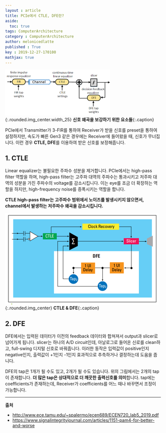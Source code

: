 ```yaml
---
layout : article
title: PCIe에서 CTLE, DFE란?
aside:
  toc: true
tags: ComputerArchitecture
category : ComputerArchitecture
author: melonicedlatte
published : True
key : 2019-12-27-170100
mathjax: true
---
```


![image](/assets/images/201912/A132DC29-3823-4D14-ACF4-31167536761B.png){:.rounded.img_center.width_25}
**신호 왜곡을 보강하기 위한 요소들**{:.caption}

PCIe에서 Transmitter가 3-FIR를 통하여 Receiver가 받을 신호를 preset을 통하여 설정하지만, 속도가 빠른 Gen3 같은 경우에는 Receiver에 들어왔을 때, 신호가 무너집니다. 이런 경우 **CTLE, DFE**를 이용하여 받은 신호를 보정해줍니다.


## 1. CTLE
Linear equalizer는 불필요한 주파수 성분을 제거합니다. PCIe에서는 high-pass filter 역할을 하며, high-pass filter는 고주파 대역의 주파수는 통과시키고 저주파 대역의 성분을 가진 주파수의 voltage를 감소시킵니다. 이는 eye를 조금 더 확장하는 역할을 하지만, high-frequency noise를 증폭시키는 역할을 합니다.

**CTLE high-pass filter는 고주파수 범위에서 노이즈를 발생시키지 않으면서, channel에서 발생하는 저주파수 왜곡을 감소시킵니다.** 

![image](/assets/images/201912/4A1614F6-4785-425C-8D5C-59B7905913D0.png){:.rounded.img_center}
**CTLE & DFE**{:.caption}

## 2. DFE
DFE에서는 입력된 데이터가 이전의 feedback 데이터와 합쳐져서 output과 slicer로 넘어가게 됩니다. slicer는 하나의 A/D circuit인데, 아날로그로 들어온 신로를 clean하고, full-swing 디지털 신호로 바꿔줍니다. 이러한 동작은 입력값이 positive인지 negative인지, 출력값이 +1인지 -1인지 효과적으로 추측하거나 결정하는데 도움을 줍니다.

DFE의 tap은 1개가 될 수도 있고, 2개가 될 수도 있습니다. 위의 그림에서는 2개의 tap이 존재합니다. **더 많은 tap은 상대적으로 더 깨끗한 출력신호를 의미**합니다. tap에는 coefficients가 존재하는데, Receiver가 coefficients를 어느 때나 바꾸면서 조정이 가능합니다. 


---
**출처**
- http://www.ece.tamu.edu/~spalermo/ecen689/ECEN720_lab5_2019.pdf
- https://www.signalintegrityjournal.com/articles/1151-pam4-for-better-and-worse
